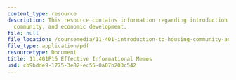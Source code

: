 ```yaml
---
content_type: resource
description: This resource contains information regarding introduction to housing,
  community, and economic development.
file: null
file_location: /coursemedia/11-401-introduction-to-housing-community-and-economic-development-fall-2015/cb9bdde917753e82ec550a07b203c542_MIT11_401F15_Guidelines.pdf
file_type: application/pdf
resourcetype: Document
title: 11.401F15 Effective Informational Memos
uid: cb9bdde9-1775-3e82-ec55-0a07b203c542
---
```

